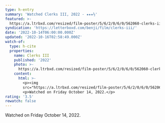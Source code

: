 ```yaml
---
type: h-entry
summary: 'Watched Clerks III, 2022 - ★★★½'
featured: >-
  https://a.ltrbxd.com/resized/film-poster/5/6/2/0/6/0/562060-clerks-iii-0-600-0-900-crop.jpg?v=4b09cdd882
syndication: 'https://letterboxd.com/benji/film/clerks-iii/'
date: '2022-10-14T06:00:00.000Z'
updated: '2022-10-16T02:58:49.000Z'
watch-of:
  type: h-cite
  properties:
    name: Clerks III
    published: '2022'
    photo: >-
      https://a.ltrbxd.com/resized/film-poster/5/6/2/0/6/0/562060-clerks-iii-0-600-0-900-crop.jpg?v=4b09cdd882
    content:
      html: >-
        <p><img
        src="https://a.ltrbxd.com/resized/film-poster/5/6/2/0/6/0/562060-clerks-iii-0-600-0-900-crop.jpg?v=4b09cdd882"/></p>
        <p>Watched on Friday October 14, 2022.</p>
rating: '3.5'
rewatch: false
---
```

Watched on Friday October 14, 2022.
